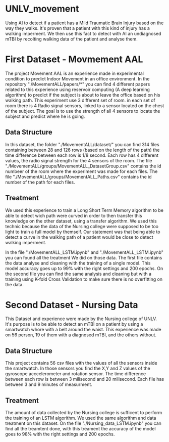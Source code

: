 # UNLV_movement
Using AI to detect if a patient has a Mild Traumatic Brain Injury based on the way they walks. It's proven that a patient with this kind of injury has a walking imperment. We then use this fact to detect with AI an undiagnosed mTBI by recolting walking data of the patient and analyse them.


# First Dataset - Movmement AAL

The project Movement AAL is an experience made in experimental condition to predict Indoor Movement in an office environment. In the repository "./MovementALL/papers/*" you can find 4 different papers related to this experience using reservoir computing (A deep learning algorithm) to predict if the subject is about to leave the office based on his walking path. This experiment use 3 different set of room. in each set of room there is 4 Radio signal sensors, linked to a sensor located on the chest of the subject. The goal is to use the strength of all 4 sensors to locate the subject and predict where he is going. 

## Data Structure

In this dataset, the folder "./MovementALL/dataset/" you can find 314 files containing between 28 and 126 rows (based on the length of the path) the time difference between each row is 1/8 second. Each row has 4 different values, the radio signal strength for the 4 sensors of the room. The file "./MovementALL/groups/MovementALL_DatasetGroup.csv" contains the id numbeer of the room where the experiment was made for each files. The file "./MovementALL/groups/MovementALL_Paths.csv" contains the id number of the path for each files.

## Treatment

We used this experience to train a Long Short Term Memory algorithm to be able to detect wich path were curved in order to then transfer this knowledge on the other dataset, using a transfer algorithm. We used this technic because the data of the Nursing college were supposed to be too light to train a full model by themself. Our statement was that being able to detect a curve in the walking path of a patient would be close to detect walking imperment.

In the file "./MovementALL_LSTM.ipynb" and "./MovementALL_LSTM.ipynb" you can found all the treatment We did on those data. The first file contains the data analyse and cleaning with the training of a single model. This model accuracy goes up to 99% with the right settings and 200 epochs. On the second file you can find the same analysis and cleaning but with a training using K-fold Cross Validation to make sure there is no overfitting on the data.

# Second Dataset - Nursing Data

This Dataset and experience were made by the Nursing college of UNLV. It's purpose is to be able to detect an mTBI on a patient by using a smartwatch whore with a belt around the waist. This experience was made on 56 person, 19 of them with a diagnosed mTBI, and the others without.


## Data Structure

This project contains 56 csv files with the values of all the sensors inside the smartwatch. In those sensors you find the X,Y and Z values of the gyroscope acccelerometer and rotation sensor. The time difference between each row is between 3 milisecond and 20 milisecond. Each file has between 3 and 9 minutes of measurment.

## Treatment

The amount of data collected by the Nursing college is sufficent to perform the training of an LSTM algorithm. We used the same algorithm and data treatment on this dataset. On the file "./Nursing_data_LSTM.ipynb" you can find all the treamtent done, with this treament the accuracy of the model goes to 98% with the right settings and 200 epochs. 